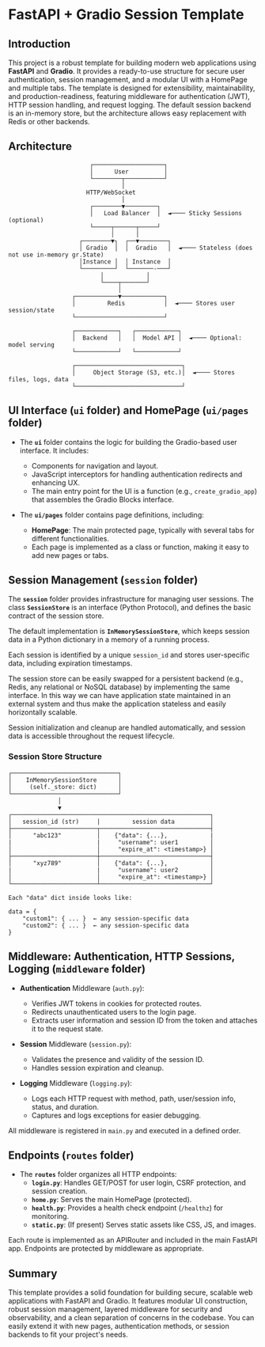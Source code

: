 # FastAPI + Gradio Session Template

## Introduction

This project is a robust template for building modern web applications using **FastAPI** and **Gradio**.
It provides a ready-to-use structure for secure user authentication, session management, and a modular
UI with a HomePage and multiple tabs. The template is designed for extensibility, maintainability,
and production-readiness, featuring middleware for authentication (JWT), HTTP session handling, and
request logging. The default session backend is an in-memory store, but the architecture allows
easy replacement with Redis or other backends.


## Architecture

```text
                       ┌────────────────────┐
                       │      User          │
                       └────────┬───────────┘
                                │
                      HTTP/WebSocket
                                │
                       ┌────────▼─────────┐
                       │   Load Balancer  │  ◄──── Sticky Sessions (optional)
                       └─────┬──────┬─────┘
                             │      │
                    ┌────────▼┐  ┌──▼────────┐
                    │ Gradio  │  │  Gradio   │  ◄──── Stateless (does not use in-memory gr.State)
                    │Instance │  │ Instance  │
                    └─────────┘  └───────-───┘
                          │            │
                          └────┬───────┘
                               │
                  ┌────────────▼────────────┐
                  │         Redis           │  ◄──── Stores user session/state
                  └─────────────────────────┘

                  ┌────────────┐   ┌────────────┐
                  │  Backend   │   │  Model API │  ◄──── Optional: model serving
                  └────────────┘   └────────────┘

                  ┌──────────────────────────────┐
                  │     Object Storage (S3, etc.)│  ◄──── Stores files, logs, data
                  └──────────────────────────────┘
```


## UI Interface (`ui` folder) and HomePage (`ui/pages` folder)

- The **`ui`** folder contains the logic for building the Gradio-based user interface. It includes:
  - Components for navigation and layout.
  - JavaScript interceptors for handling authentication redirects and enhancing UX.
  - The main entry point for the UI is a function (e.g., `create_gradio_app`) that assembles the Gradio Blocks interface.

- The **`ui/pages`** folder contains page definitions, including:
  - **HomePage**: The main protected page, typically with several tabs for different functionalities.
  - Each page is implemented as a class or function, making it easy to add new pages or tabs.


## Session Management (`session` folder)

The **`session`** folder provides infrastructure for managing user sessions. The class **`SessionStore`** is an
interface (Python Protocol), and defines the basic contract of the session store.

The default implementation is **`InMemorySessionStore`**, which keeps session data in a Python dictionary in
a memory of a running process.

Each session is identified by a unique `session_id` and stores user-specific data, including expiration timestamps.

The session store can be easily swapped for a persistent backend (e.g., Redis, any relational or NoSQL database) by
implementing the same interface. In this way we can have application state maintained in an external system and
thus make the application stateless and easily horizontally scalable.

Session initialization and cleanup are handled automatically, and session data is accessible throughout the request
lifecycle.

### Session Store Structure

```text
┌──────────────────────────────┐
│    InMemorySessionStore      │
│     (self._store: dict)      │
└──────────────────────────────┘
              │
              ▼
┌────────────────────────────────────────────────────────┐
│   session_id (str)     |         session data          │
├────────────────────────┬───────────────────────────────┤
│      "abc123"          │    {"data": {...},            |
|                        |     "username": user1         │
│                        │     "expire_at": <timestamp>} │
├────────────────────────┼───────────────────────────────┤
│      "xyz789"          │    {"data": {...},            │
|                        |     "username": user2         │
│                        │     "expire_at": <timestamp>} │
└────────────────────────┴───────────────────────────────┘

Each "data" dict inside looks like:

data = {
    "custom1": { ... }  ← any session-specific data
    "custom2": { ... }  ← any session-specific data
}
```


## Middleware: Authentication, HTTP Sessions, Logging (`middleware` folder)

- **Authentication** Middleware (`auth.py`):
  - Verifies JWT tokens in cookies for protected routes.
  - Redirects unauthenticated users to the login page.
  - Extracts user information and session ID from the token and attaches it to the request state.

- **Session** Middleware (`session.py`):
  - Validates the presence and validity of the session ID.
  - Handles session expiration and cleanup.

- **Logging** Middleware (`logging.py`):
  - Logs each HTTP request with method, path, user/session info, status, and duration.
  - Captures and logs exceptions for easier debugging.

All middleware is registered in `main.py` and executed in a defined order.


## Endpoints (`routes` folder)

- The **`routes`** folder organizes all HTTP endpoints:
  - **`login.py`**: Handles GET/POST for user login, CSRF protection, and session creation.
  - **`home.py`**: Serves the main HomePage (protected).
  - **`health.py`**: Provides a health check endpoint (`/healthz`) for monitoring.
  - **`static.py`**: (If present) Serves static assets like CSS, JS, and images.

Each route is implemented as an APIRouter and included in the main FastAPI app. Endpoints
are protected by middleware as appropriate.


## Summary

This template provides a solid foundation for building secure, scalable web applications
with FastAPI and Gradio. It features modular UI construction, robust session management,
layered middleware for security and observability, and a clean separation of concerns in
the codebase. You can easily extend it with new pages, authentication methods, or session
backends to fit your project's needs.
